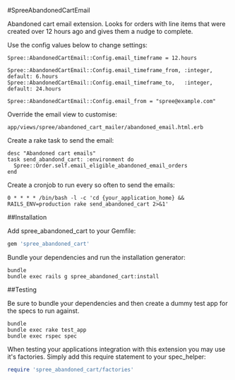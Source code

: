 #SpreeAbandonedCartEmail

Abandoned cart email extension. Looks for orders with line items that were created over 12 hours ago and gives them a nudge to complete.

Use the config values below to change settings:

```
Spree::AbandonedCartEmail::Config.email_timeframe = 12.hours

Spree::AbandonedCartEmail::Config.email_timeframe_from, :integer, default: 6.hours
Spree::AbandonedCartEmail::Config.email_timeframe_to,   :integer, default: 24.hours

Spree::AbandonedCartEmail::Config.email_from = "spree@example.com"
```

Override the email view to customise:

```
app/views/spree/abandoned_cart_mailer/abandoned_email.html.erb
```

Create a rake task to send the email:

```
desc "Abandoned cart emails"
task send_abandond_cart: :environment do
  Spree::Order.self.email_eligible_abandoned_email_orders
end
```
Create a cronjob to run every so often to send the emails:

```
0 * * * * /bin/bash -l -c 'cd {your_application_home} && RAILS_ENV=production rake send_abandoned_cart 2>&1'
```

##Installation

Add spree_abandoned_cart to your Gemfile:

```ruby
gem 'spree_abandoned_cart'
```

Bundle your dependencies and run the installation generator:

```shell
bundle
bundle exec rails g spree_abandoned_cart:install
```

##Testing

Be sure to bundle your dependencies and then create a dummy test app for the specs to run against.

```shell
bundle
bundle exec rake test_app
bundle exec rspec spec
```

When testing your applications integration with this extension you may use it's factories.
Simply add this require statement to your spec_helper:

```ruby
require 'spree_abandoned_cart/factories'
```
